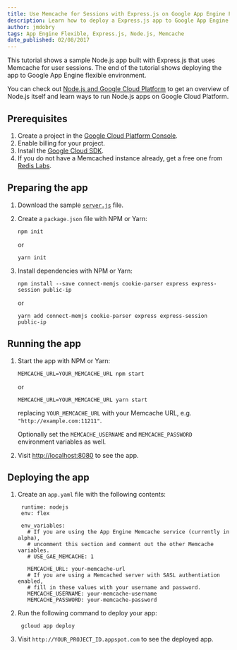 ```yaml
---
title: Use Memcache for Sessions with Express.js on Google App Engine Flexible Environment
description: Learn how to deploy a Express.js app to Google App Engine flexible environment that uses Memcache for user sessions.
author: jmdobry
tags: App Engine Flexible, Express.js, Node.js, Memcache
date_published: 02/08/2017
---
```

This tutorial shows a sample Node.js app built with Express.js that uses
Memcache for user sessions. The end of the tutorial shows deploying the app to
Google App Engine flexible environment.

You can check out [Node.js and Google Cloud Platform][nodejs-gcp] to get an
overview of Node.js itself and learn ways to run Node.js apps on Google Cloud
Platform.

## Prerequisites

1.  Create a project in the [Google Cloud Platform Console](https://console.cloud.google.com/).
1.  Enable billing for your project.
1.  Install the [Google Cloud SDK](https://cloud.google.com/sdk/).
1.  If you do not have a Memcached instance already, get a free one from
    [Redis Labs][redis].

## Preparing the app

1.  Download the sample [`server.js`][server] file.
1.  Create a `package.json` file with NPM or Yarn:

        npm init

    or

        yarn init

1.  Install dependencies with NPM or Yarn:

        npm install --save connect-memjs cookie-parser express express-session public-ip

    or

        yarn add connect-memjs cookie-parser express express-session public-ip

## Running the app

1.  Start the app with NPM or Yarn:

        MEMCACHE_URL=YOUR_MEMCACHE_URL npm start

    or

        MEMCACHE_URL=YOUR_MEMCACHE_URL yarn start

    replacing `YOUR_MEMCACHE_URL` with your Memcache URL, e.g. `"http://example.com:11211"`.

    Optionally set the `MEMCACHE_USERNAME` and `MEMCACHE_PASSWORD` environment
    variables as well.

1.  Visit [http://localhost:8080](http://localhost:8080) to see the app.

## Deploying the app

1. Create an `app.yaml` file with the following contents:

        runtime: nodejs
        env: flex

        env_variables:
          # If you are using the App Engine Memcache service (currently in alpha),
          # uncomment this section and comment out the other Memcache variables.
          # USE_GAE_MEMCACHE: 1

          MEMCACHE_URL: your-memcache-url
          # If you are using a Memcached server with SASL authentiation enabled,
          # fill in these values with your username and password.
          MEMCACHE_USERNAME: your-memcache-username
          MEMCACHE_PASSWORD: your-memcache-password

1. Run the following command to deploy your app:

        gcloud app deploy

1. Visit `http://YOUR_PROJECT_ID.appspot.com` to see the deployed app.

[express]: http://expressjs.com
[nodejs-gcp]: running-nodejs-on-google-cloud
[redis]: https://redislabs.com/
[server]: https://github.com/GoogleCloudPlatform/community/tree/master/tutorials/express-memcached-session-appengine/server.js
